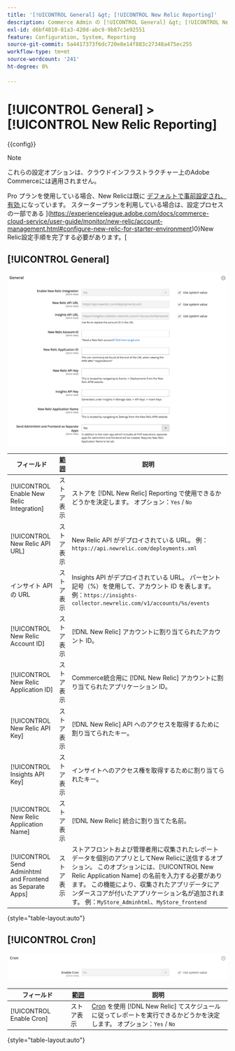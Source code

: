 ```yaml
---
title: '[!UICONTROL General] &gt; [!UICONTROL New Relic Reporting]'
description: Commerce Admin の [!UICONTROL General] &gt; [!UICONTROL New Relic Reporting] ページで設定を確認します。
exl-id: d6bf4810-81a3-420d-abc9-9b87c1e92551
feature: Configuration, System, Reporting
source-git-commit: 5a4417373f6dc720e8e14f883c27348a475ec255
workflow-type: tm+mt
source-wordcount: '241'
ht-degree: 0%

---
```


# [!UICONTROL General] > [!UICONTROL New Relic Reporting]

{{config}}

>[!NOTE]
>これらの設定オプションは、クラウドインフラストラクチャー上のAdobe Commerceには適用されません。
>
>Pro プランを使用している場合、New Relicは既に [ デフォルトで事前設定され、有効 ](https://experienceleague.adobe.com/docs/commerce-cloud-service/user-guide/monitor/new-relic/new-relic-service.html) になっています。 スタータープランを利用している場合は、設定プロセスの一部である ](https://experienceleague.adobe.com/docs/commerce-cloud-service/user-guide/monitor/new-relic/account-management.html#configure-new-relic-for-starter-environment)0}New Relic設定手順を完了する必要があります。[

## [!UICONTROL General]

![ 一般 ](./assets/new-relic-reporting-general.png)<!-- zoom -->

<!-- [General](https://experienceleague.adobe.com/en/docs/commerce-admin/start/reporting/new-relic-reporting) -->

| フィールド | [ 範囲 ](../../getting-started/websites-stores-views.md#scope-settings) | 説明 |
|--- |--- |--- |
| [!UICONTROL Enable New Relic Integration] | ストア表示 | ストアを [!DNL New Relic] Reporting で使用できるかどうかを決定します。 オプション：`Yes` / `No` |
| [!UICONTROL New Relic API URL] | ストア表示 | New Relic API がデプロイされている URL。 例：`https://api.newrelic.com/deployments.xml` |
| インサイト API の URL | ストア表示 | Insights API がデプロイされている URL。 パーセント記号（%）を使用して、アカウント ID を表します。 例：`https://insights-collector.newrelic.com/v1/accounts/%s/events` |
| [!UICONTROL New Relic Account ID] | ストア表示 | [!DNL New Relic] アカウントに割り当てられたアカウント ID。 |
| [!UICONTROL New Relic Application ID] | ストア表示 | Commerce統合用に [!DNL New Relic] アカウントに割り当てられたアプリケーション ID。 |
| [!UICONTROL New Relic API Key] | ストア表示 | [!DNL New Relic] API へのアクセスを取得するために割り当てられたキー。 |
| [!UICONTROL Insights API Key] | ストア表示 | インサイトへのアクセス権を取得するために割り当てられたキー。 |
| [!UICONTROL New Relic Application Name] | ストア表示 | [!DNL New Relic] 統合に割り当てた名前。 |
| [!UICONTROL Send Adminhtml and Frontend as Separate Apps] | ストア表示 | ストアフロントおよび管理者用に収集されたレポートデータを個別のアプリとしてNew Relicに送信するオプション。 このオプションには、[!UICONTROL New Relic Application Name] の名前を入力する必要があります。 この機能により、収集されたアプリデータにアンダースコアが付いたアプリケーション名が追加されます。 例：`MyStore_Adminhtml`、`MyStore_frontend` |

{style="table-layout:auto"}

## [!UICONTROL Cron]

![Cron](./assets/new-relic-reporting-cron.png)<!-- zoom -->

<!-- Cron](https://experienceleague.adobe.com/en/docs/commerce-admin/systems/tools/cron) -->

| フィールド | [ 範囲 ](../../getting-started/websites-stores-views.md#scope-settings) | 説明 |
|--- |--- |--- |
| [!UICONTROL Enable Cron] | ストア表示 | [Cron](../../systems/cron.md) を使用 [!DNL New Relic] てスケジュールに従ってレポートを実行できるかどうかを決定します。 オプション：`Yes` / `No` |

{style="table-layout:auto"}
